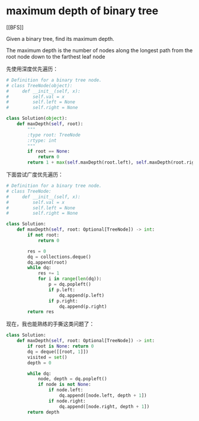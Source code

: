 # maximum depth of binary tree

[[BFS]]

Given a binary tree, find its maximum depth.

The maximum depth is the number of nodes along the longest path from the root node down to the farthest leaf node

先使用深度优先遍历：

```python
# Definition for a binary tree node.
# class TreeNode(object):
#     def __init__(self, x):
#         self.val = x
#         self.left = None
#         self.right = None

class Solution(object):
    def maxDepth(self, root):
        """
        :type root: TreeNode
        :rtype: int
        """
        if root == None:
            return 0
        return 1 + max(self.maxDepth(root.left), self.maxDepth(root.right))

```

下面尝试广度优先遍历：

```python
# Definition for a binary tree node.
# class TreeNode:
#     def __init__(self, x):
#         self.val = x
#         self.left = None
#         self.right = None

class Solution:
    def maxDepth(self, root: Optional[TreeNode]) -> int:
        if not root:
            return 0

        res = 0
        dq = collections.deque()
        dq.append(root)
        while dq:
            res += 1
            for i in range(len(dq)):
                p = dq.popleft()
                if p.left:
                    dq.append(p.left)
                if p.right:
                    dq.append(p.right)
        return res
```

现在，我也能熟练的手撕这类问题了：

```python
class Solution:
    def maxDepth(self, root: Optional[TreeNode]) -> int:
        if root is None: return 0 
        dq = deque([[root, 1]])
        visited = set()
        depth = 0

        while dq:
            node, depth = dq.popleft()
            if node is not None:
                if node.left:
                    dq.append([node.left, depth + 1])
                if node.right:
                    dq.append([node.right, depth + 1])
        return depth
```
